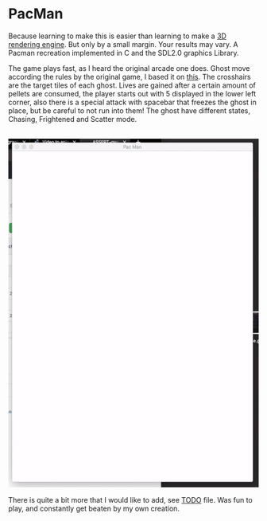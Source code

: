 # PacMan

Because learning to make this is easier than learning to make
a [3D rendering engine](https://github.com/ASSERT-game/ASSERT_game2). But only by a small margin. Your results
may vary. A Pacman recreation implemented in C and the SDL2.0 graphics Library.

The game plays fast, as I heard the original arcade one does. Ghost move according the rules by the original game, I based it on [this](https://gameinternals.com/understanding-pac-man-ghost-behavior).
The crosshairs are the target tiles of each ghost. Lives are gained after a certain amount of pellets are consumed, the player starts out with 5 displayed in the lower left corner, also there is a special attack with spacebar that freezes the ghost in place, but be careful to not run into them! The ghost have different states, Chasing, Frightened and Scatter mode.

<br>
<img height="700" src="https://github.com/ASSERT-game/pac_man/blob/master/resources/cookie.gif" />
<br>

There is quite a bit more that I would like to add, see [TODO](https://github.com/ASSERT-game/pac_man/blob/master/TODO) file. Was fun to play, and constantly get beaten by my own creation.